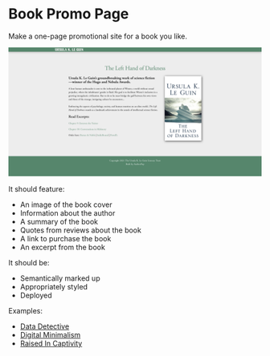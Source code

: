 # Book Promo Page

Make a one-page promotional site for a book you like.

![Ursula K. Le Guin Book Page](leguin.png)

It should feature:

* An image of the book cover
* Information about the author
* A summary of the book
* Quotes from reviews about the book
* A link to purchase the book
* An excerpt from the book

It should be:

* Semantically marked up
* Appropriately styled
* Deployed

Examples:

* [Data Detective](https://timharford.com/books/datadetective/)
* [Digital Minimalism](https://www.calnewport.com/books/digital-minimalism/)
* [Raised In Captivity](https://www.chuckklostermanauthor.com/books/raised-in-captivity-hc)
